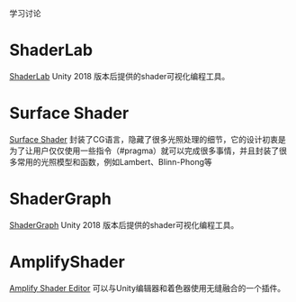 学习讨论

# ShaderLab
[ShaderLab](ShaderLab/README.md) Unity 2018 版本后提供的shader可视化编程工具。
# Surface Shader
[Surface Shader](SurfaceShader/README.md) 封装了CG语言，隐藏了很多光照处理的细节，它的设计初衷是为了让用户仅仅使用一些指令（#pragma）就可以完成很多事情，并且封装了很多常用的光照模型和函数，例如Lambert、Blinn-Phong等
# ShaderGraph
[ShaderGraph](ShaderGraph/README.md) Unity 2018 版本后提供的shader可视化编程工具。
# AmplifyShader
[Amplify Shader Editor](AmplifyShader/README.md) 可以与Unity编辑器和着色器使用无缝融合的一个插件。